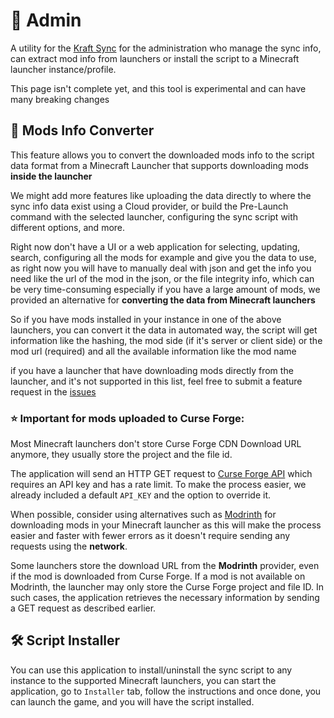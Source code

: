 # 🔰 Admin

A utility for the [Kraft Sync](../README.md) for the administration who manage the sync info, can
extract mod info from launchers or install the script to a Minecraft launcher instance/profile.

This page isn't complete yet, and this tool is experimental and can have many breaking changes

[//]: # (TODO: Complete this page)

## 🔁 Mods Info Converter

This feature allows you to convert the downloaded mods info
to the script data format from a Minecraft Launcher that supports downloading mods **inside the launcher**

We might add more features like uploading the data directly to where the sync info data exist using a Cloud provider, or
build the Pre-Launch command with the selected launcher, configuring the sync script with different options, and more.

Right now don't have a UI or a web application for selecting, updating, search, configuring
all the mods for example and give you the data to use, as right now you will have to manually deal with json and get
the info you need like the url of the mod in the json, or the file integrity info, which can be very time-consuming
especially if you have a large amount of mods, we provided an alternative for **converting the data from Minecraft
launchers**

So if you have mods installed in your instance in one of the above launchers, you can convert it the data in automated
way, the script will get information like the hashing, the mod side (if it's server or client side) or the mod url
(required) and all the available information like the mod name

if you have a launcher that have downloading mods directly from the launcher, and it's not supported in this list, feel
free to submit a feature request in the [issues](https://github.com/ellet0/kraft-sync/issues)

### ⭐️ Important for mods uploaded to Curse Forge:

Most Minecraft launchers don't store Curse Forge CDN Download URL anymore, they usually store the project and the file
id.

The application will send an HTTP GET request
to [Curse Forge API](https://docs.curseforge.com/) which requires an API key
and has a rate limit.
To make the process easier, we already included a default `API_KEY` and the option to override it.

When possible, consider using alternatives such as [Modrinth](https://www.modrinth.com/)
for downloading mods in your
Minecraft launcher as this will make the process easier and faster with fewer errors
as it doesn't require sending any requests using the **network**.

Some launchers store the download URL from the **Modrinth** provider, even if the mod is downloaded from Curse Forge.
If a mod is not available on Modrinth, the launcher may only store the Curse Forge project and file ID. In such cases,
the application retrieves the necessary information by sending a GET request as described earlier.

## 🛠️ Script Installer

You can use this application to install/uninstall the sync script to any instance to the supported Minecraft
launchers, you can start the application, go to `Installer` tab, follow the instructions and once done, you
can launch the game, and you will have the script installed.
